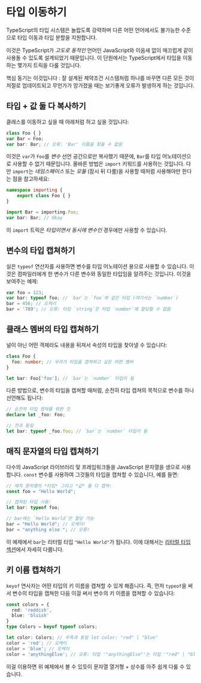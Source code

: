 # 타입 이동하기

TypeScript의 타입 시스템은 놀랍도록 강력하며 다른 어떤 언어에서도 불가능한 수준으로 타입 이동과 타입 분할을 지원합니다.

이것은 TypeScript가 *고도로 동적인* 언어인 JavaScript와 이음새 없이 매끄럽게 같이 사용돌 수 있도록 설계되었기 때문입니다. 이 단원에서는 TypeScript에서 타입을 이동하는 몇가지 트릭을 다룰 것입니다.

핵심 동기는 이것입니다 : 잘 설계된 제약조건 시스템처럼 하나를 바꾸면 다른 모든 것이 저절로 업데이트되고 무언가가 망가졌을 때는 보기좋게 오류가 발생하게 하는 것입니다.

## 타입 + 값 둘 다 복사하기

클래스를 이동하고 싶을 때 아래처럼 하고 싶을 것입니다:

```ts
class Foo { }
var Bar = Foo;
var bar: Bar; // 오류: 'Bar' 이름을 찾을 수 없음
```

이것은 `var`가 `Foo`를 *변수* 선언 공간으로만 복사했기 때문에, `Bar`를 타입 어노테이션으로 사용할 수 없기 때문입니다. 올바른 방법은 `import` 키워드를 사용하는 것입니다. 다만 `import`는 *네임스페이스* 또는 *모듈* (잠시 뒤 다룸)을 사용할 때처럼 사용해야만 한다는 점을 참고하세요:

```ts
namespace importing {
    export class Foo { }
}

import Bar = importing.Foo;
var bar: Bar; // Okay
```

이 `import` 트릭은 *타입이면서 동시에 변수인* 경우에만 사용할 수 있습니다.

## 변수의 타입 캡쳐하기

실은 `typeof` 연산자를 사용하면 변수를 타입 어노테이션 용으로 사용할 수 있습니다. 이것은 컴파일러에게 한 변수가 다른 변수와 동일한 타입임을 알려주는 것입니다. 이것을 보여주는 예제:

```ts
var foo = 123;
var bar: typeof foo; // `bar`는 `foo`와 같은 타입 (여기서는 `number`)
bar = 456; // 오케이
bar = '789'; // 오류: 타입 `string`은 타입 `number`에 할당할 수 없음
```

## 클래스 멤버의 타입 캡쳐하기

널이 아닌 어떤 객체라도 내용을 뒤져서 속성의 타입을 찾아낼 수 있습니다:

```ts
class Foo {
  foo: number; // 우리가 타입을 캡쳐하고 싶은 어떤 멤버
}

let bar: Foo['foo']; // `bar`는 `number` 타입이 됨
```

다른 방법으로, 변수의 타입을 캡쳐할 때처럼, 순전히 타입 캡쳐의 목적으로 변수를 하나 선언해도 됩니다:

```ts
// 순전히 타입 캡쳐를 위한 것
declare let _foo: Foo;

// 전과 동일
let bar: typeof _foo.foo; // `bar`는 `number` 타입이 됨
```

## 매직 문자열의 타입 캡쳐하기

다수의 JavaScript 라이브러리 및 프레임워크들을 JavaScript 문자열을 생으로 사용합니다. `const` 변수를 사용하여 그것들의 타입을 캡쳐할 수 있습니다, 예를 들면:

```ts
// 매직 문자열의 *타입* 그리고 *값* 둘 다 캡쳐:
const foo = "Hello World";

// 캡쳐된 타입 사용:
let bar: typeof foo;

// bar에는 `Hello World`만 할당 가능
bar = "Hello World"; // 오케이!
bar = "anything else "; // 오류!
```

이 예제에서 `bar`는 리터럴 타입 `"Hello World"`가 됩니다. 이에 대해서는 [리터럴 타입 섹션](./literal-types.md)에서 자세히 다룹니다.

## 키 이름 캡쳐하기

`keyof` 연사자는 어떤 타입의 키 이름을 캡쳐할 수 있게 해줍니다. 즉, 먼저 `typeof`을 써서 변수의 타입을 캡쳐한 다음 이걸 써서 변수의 키 이름을 캡쳐할 수 있습니다:

```ts
const colors = {
  red: 'reddish',
  blue: 'bluish'
}
type Colors = keyof typeof colors;

let color: Colors; // 우측과 동일 let color: "red" | "blue"
color = 'red'; // 오케이
color = 'blue'; // 오케이
color = 'anythingElse'; // 오류: 타입 '"anythingElse"'는 타입 '"red" | "blue"'에 할당할 수 없음
```

이걸 이용하면 위 예제에서 볼 수 있듯이 문자열 열거형 + 상수를 아주 쉽게 다룰 수 있습니다.
